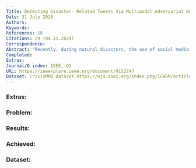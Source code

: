 ```yaml
---
Title: Detecting Disaster- Related Tweets Via Multimodal Adversarial Neural Network
Date: 31 July 2020
Authors: 
Keywords: 
References: 18
Citations: 29 (04.11.2024)
Correspondence: 
Abstract: "Recently, during natural disasters, the use of social media as a source of actionable information has increased significantly. Finding disaster-related tweets and analyzing their textual content and images can help government agencies and rescue organizations make better decisions. The main challenge of disaster-related message detection on social networking sites is how to identify posts related to emerging disaster events. Since most existing methods extract disaster-specific features that cannot be shared between different disaster events, they are difficult to deal with this challenge. In this article, we propose a novel multimodal adversarial neural network (MANN) to handle the above challenge. MANN consists of three modules: a feature extraction module, a tweet detection module, and a disaster discrimination module. The feature extraction module uses BERT and VGG-19 to learn textual and visual feature representations from posts. Based on multimodal features, the tweet detection module is responsible for identifying posts related to disasters. MANN exploits the disaster discrimination module and adversarial training to captures disaster-invariant features for unseen disaster events. Experimental results on real-world datasets show the proposed model outperforms baseline methods in terms of precision, recall, and F1-measure."
Completed: 
Extras: 
Journal/Q index: IEEE, Q1
URL: https://ieeexplore.ieee.org/document/9153747
Dataset: CrisisMMD dataset https://ojs.aaai.org/index.php/ICWSM/article/view/14983
---
```



### Extras: 
### Problem: 
### Results: 
### Achieved: 
### Dataset:


